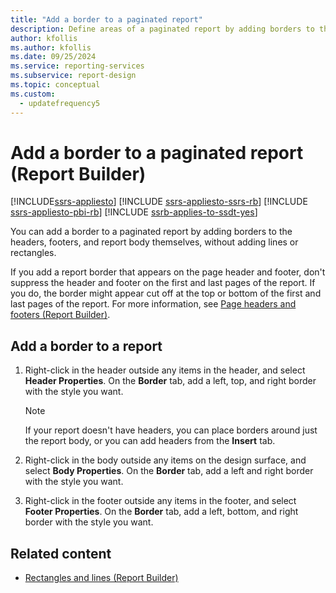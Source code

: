 ```yaml
---
title: "Add a border to a paginated report"
description: Define areas of a paginated report by adding borders to the headers, footers, and report body in Report Builder.
author: kfollis
ms.author: kfollis
ms.date: 09/25/2024
ms.service: reporting-services
ms.subservice: report-design
ms.topic: conceptual
ms.custom:
  - updatefrequency5
---
```

# Add a border to a paginated report (Report Builder)

[!INCLUDE[ssrs-appliesto](../../includes/ssrs-appliesto.md)] [!INCLUDE [ssrs-appliesto-ssrs-rb](../../includes/ssrs-appliesto-ssrs-rb.md)] [!INCLUDE [ssrs-appliesto-pbi-rb](../../includes/ssrs-appliesto-pbi-rb.md)] [!INCLUDE [ssrb-applies-to-ssdt-yes](../../includes/ssrb-applies-to-ssdt-yes.md)]

You can add a border to a paginated report by adding borders to the headers, footers, and report body themselves, without adding lines or rectangles.
    
 If you add a report border that appears on the page header and footer, don't suppress the header and footer on the first and last pages of the report. If you do, the border might appear cut off at the top or bottom of the first and last pages of the report. For more information, see [Page headers and footers &#40;Report Builder&#41;](../../reporting-services/report-design/page-headers-and-footers-report-builder-and-ssrs.md).    
    
## Add a border to a report    
    
1.  Right-click in the header outside any items in the header, and select **Header Properties**. On the **Border** tab, add a left, top, and right border with the style you want.    
    
    > [!NOTE]    
    >  If your report doesn't have headers, you can place borders around just the report body, or you can add headers from the **Insert** tab.    
    
1.  Right-click in the body outside any items on the design surface, and select **Body Properties**. On the **Border** tab, add a left and right border with the style you want.    
    
1.  Right-click in the footer outside any items in the footer, and select **Footer Properties**. On the **Border** tab, add a left, bottom, and right border with the style you want.    
    
## Related content

- [Rectangles and lines &#40;Report Builder&#41;](../../reporting-services/report-design/rectangles-and-lines-report-builder-and-ssrs.md)
